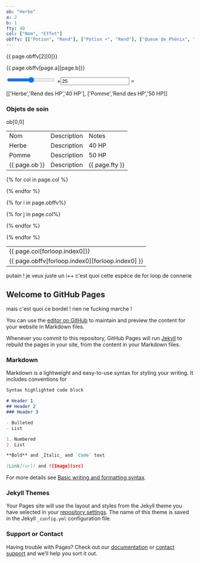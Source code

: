 ```yaml
---
ob: "Herbe"
a: 2
b: 1
fty: 40
col: ["Nom", "Effet"]
obffv: [["Potion", "Rend"], ["Potion +", "Rend"], ["Queue de Phénix", "Ressuscite"]]
---
```


<html>
  <head><title>{{ page.ob }}</title></head>
<body>
{{ page.obffv[2][0]}}

{{ page.obffv[page.a][page.b]}}

<form oninput="x.value=parseInt(a.value)+parseInt(b.value)">
  <input type="range" id="a" value="50">
  +<input type="number" id="b" value="25">
  =<output name="x" for="a b"></output>
</form>


[['Herbe','Rend des HP','40 HP'], ['Pomme','Rend des HP','50 HP]]

<h3>Objets de soin</h3>

<table><tr><td>Nom</td><td>Description</td><td>Notes</td></tr>
<tr><td>Herbe</td><td>Description</td><td>40 HP</td></tr>
<tr><td>Pomme</td><td>Description</td><td>50 HP</td></tr>
<tr><td>{{ page.ob }}</td><td>Description</td><td>{{ page.fty }}</td></tr>
<!--comment-->
ob[0,0]
</table>

<table><tr>

{% for col in page.col %}
<td>{{ page.col[forloop.index0]}}</td>
{% endfor %}
</tr>



{% for i in page.obffv%}
<tr>
{% for j in page.col%}
<td>{{ page.obffv[forloop.index0][forloop.index0] }} </td>

{% endfor %}
</tr>

{% endfor %}

</table>
</body>
</html>

putain ! je veux juste un i++ c'est quoi cette espèce de for loop de connerie

## Welcome to GitHub Pages
mais c'est quoi ce bordel ! rien ne fucking marche !

You can use the [editor on GitHub](https://github.com/sariwangtilapya/sariwangtilapya.github.io/edit/main/index.md) to maintain and preview the content for your website in Markdown files.

Whenever you commit to this repository, GitHub Pages will run [Jekyll](https://jekyllrb.com/) to rebuild the pages in your site, from the content in your Markdown files.

### Markdown

Markdown is a lightweight and easy-to-use syntax for styling your writing. It includes conventions for

```markdown
Syntax highlighted code block

# Header 1
## Header 2
### Header 3

- Bulleted
- List

1. Numbered
2. List

**Bold** and _Italic_ and `Code` text

[Link](url) and ![Image](src)
```

For more details see [Basic writing and formatting syntax](https://docs.github.com/en/github/writing-on-github/getting-started-with-writing-and-formatting-on-github/basic-writing-and-formatting-syntax).

### Jekyll Themes

Your Pages site will use the layout and styles from the Jekyll theme you have selected in your [repository settings](https://github.com/sariwangtilapya/sariwangtilapya.github.io/settings/pages). The name of this theme is saved in the Jekyll `_config.yml` configuration file.

### Support or Contact

Having trouble with Pages? Check out our [documentation](https://docs.github.com/categories/github-pages-basics/) or [contact support](https://support.github.com/contact) and we’ll help you sort it out.

